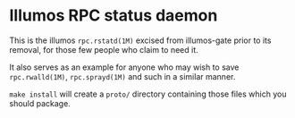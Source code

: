 # Illumos RPC status daemon

This is the illumos `rpc.rstatd(1M)` excised from illumos-gate prior to its
removal, for those few people who claim to need it.

It also serves as an example for anyone who may wish to save `rpc.rwalld(1M)`,
`rpc.sprayd(1M)` and such in a similar manner.

`make install` will create a `proto/` directory containing those files which
you should package.
